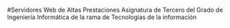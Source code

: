 #Servidores Web de Altas Prestaciones
Asignatura de Tercero del Grado de Ingeniería Informática de la rama de Tecnologías de la información
